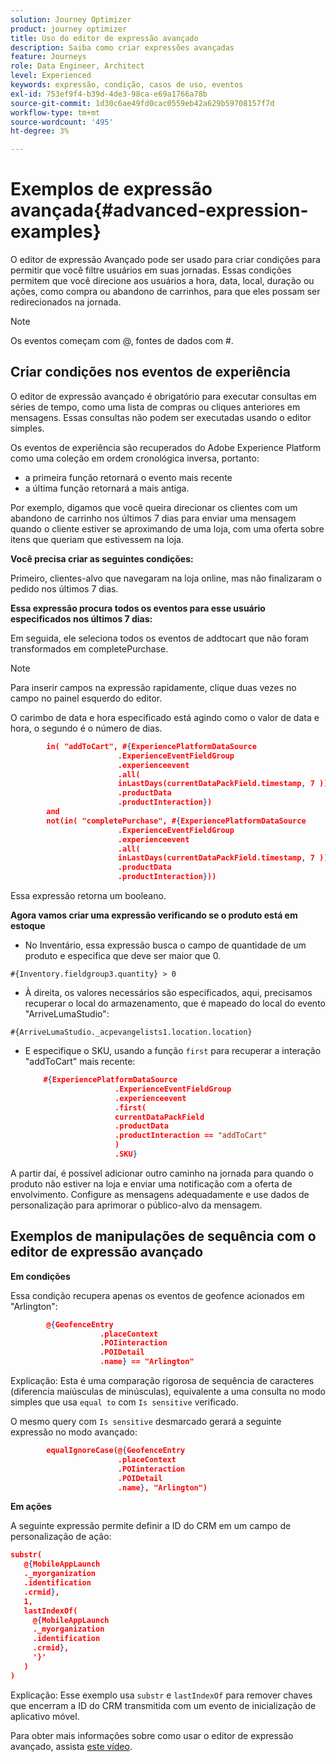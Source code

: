 ```yaml
---
solution: Journey Optimizer
product: journey optimizer
title: Uso do editor de expressão avançado
description: Saiba como criar expressões avançadas
feature: Journeys
role: Data Engineer, Architect
level: Experienced
keywords: expressão, condição, casos de uso, eventos
exl-id: 753ef9f4-b39d-4de3-98ca-e69a1766a78b
source-git-commit: 1d30c6ae49fd0cac0559eb42a629b59708157f7d
workflow-type: tm+mt
source-wordcount: '495'
ht-degree: 3%

---
```


# Exemplos de expressão avançada{#advanced-expression-examples}

O editor de expressão Avançado pode ser usado para criar condições para permitir que você filtre usuários em suas jornadas. Essas condições permitem que você direcione aos usuários a hora, data, local, duração ou ações, como compra ou abandono de carrinhos, para que eles possam ser redirecionados na jornada.

>[!NOTE]
>
>Os eventos começam com @, fontes de dados com #.

## Criar condições nos eventos de experiência

O editor de expressão avançado é obrigatório para executar consultas em séries de tempo, como uma lista de compras ou cliques anteriores em mensagens. Essas consultas não podem ser executadas usando o editor simples.

Os eventos de experiência são recuperados do Adobe Experience Platform como uma coleção em ordem cronológica inversa, portanto:

* a primeira função retornará o evento mais recente
* a última função retornará a mais antiga.

Por exemplo, digamos que você queira direcionar os clientes com um abandono de carrinho nos últimos 7 dias para enviar uma mensagem quando o cliente estiver se aproximando de uma loja, com uma oferta sobre itens que queriam que estivessem na loja.

**Você precisa criar as seguintes condições:**

Primeiro, clientes-alvo que navegaram na loja online, mas não finalizaram o pedido nos últimos 7 dias.

<!--**This expression looks for a specified value in a string value:**

`In (“addToCart”, #{field reference from experience event})`-->

**Essa expressão procura todos os eventos para esse usuário especificados nos últimos 7 dias:**

Em seguida, ele seleciona todos os eventos de addtocart que não foram transformados em completePurchase.

>[!NOTE]
>
>Para inserir campos na expressão rapidamente, clique duas vezes no campo no painel esquerdo do editor.

O carimbo de data e hora especificado está agindo como o valor de data e hora, o segundo é o número de dias.

```json
        in( "addToCart", #{ExperiencePlatformDataSource
                        .ExperienceEventFieldGroup
                        .experienceevent
                        .all(
                        inLastDays(currentDataPackField.timestamp, 7 ))
                        .productData
                        .productInteraction})
        and
        not(in( "completePurchase", #{ExperiencePlatformDataSource
                        .ExperienceEventFieldGroup
                        .experienceevent
                        .all(
                        inLastDays(currentDataPackField.timestamp, 7 ))
                        .productData
                        .productInteraction}))
```

Essa expressão retorna um booleano.

**Agora vamos criar uma expressão verificando se o produto está em estoque**

* No Inventário, essa expressão busca o campo de quantidade de um produto e especifica que deve ser maior que 0.

`#{Inventory.fieldgroup3.quantity} > 0`

* À direita, os valores necessários são especificados, aqui, precisamos recuperar o local do armazenamento, que é mapeado do local do evento &quot;ArriveLumaStudio&quot;:

`#{ArriveLumaStudio._acpevangelists1.location.location}`

* E especifique o SKU, usando a função `first` para recuperar a interação &quot;addToCart&quot; mais recente:

   ```json
       #{ExperiencePlatformDataSource
                       .ExperienceEventFieldGroup
                       .experienceevent
                       .first(
                       currentDataPackField
                       .productData
                       .productInteraction == "addToCart"
                       )
                       .SKU}
   ```

A partir daí, é possível adicionar outro caminho na jornada para quando o produto não estiver na loja e enviar uma notificação com a oferta de envolvimento. Configure as mensagens adequadamente e use dados de personalização para aprimorar o público-alvo da mensagem.

## Exemplos de manipulações de sequência com o editor de expressão avançado

**Em condições**

Essa condição recupera apenas os eventos de geofence acionados em &quot;Arlington&quot;:

```json
        @{GeofenceEntry
                    .placeContext
                    .POIinteraction
                    .POIDetail
                    .name} == "Arlington"
```

Explicação: Esta é uma comparação rigorosa de sequência de caracteres (diferencia maiúsculas de minúsculas), equivalente a uma consulta no modo simples que usa `equal to` com `Is sensitive` verificado.

O mesmo query com `Is sensitive` desmarcado gerará a seguinte expressão no modo avançado:

```json
        equalIgnoreCase(@{GeofenceEntry
                        .placeContext
                        .POIinteraction
                        .POIDetail
                        .name}, "Arlington")
```

**Em ações**

A seguinte expressão permite definir a ID do CRM em um campo de personalização de ação:

```json
substr(
   @{MobileAppLaunch
   ._myorganization
   .identification
   .crmid},
   1, 
   lastIndexOf(
     @{MobileAppLaunch
     ._myorganization
     .identification
     .crmid},
     '}'
   )
)
```

Explicação: Esse exemplo usa `substr` e `lastIndexOf` para remover chaves que encerram a ID do CRM transmitida com um evento de inicialização de aplicativo móvel.

Para obter mais informações sobre como usar o editor de expressão avançado, assista [este vídeo](https://experienceleague.adobe.com/docs/journey-optimizer-learn/tutorials/create-journeys/introduction-to-building-a-journey.html?lang=pt-BR).
